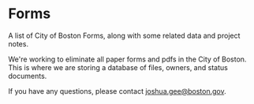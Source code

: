 # Forms
A list of City of Boston Forms, along with some related data and project notes.

We're working to eliminate all paper forms and pdfs in the City of Boston. This is where we are storing a database of files, owners, and status documents. 

If you have any questions, please contact joshua.gee@boston.gov.
